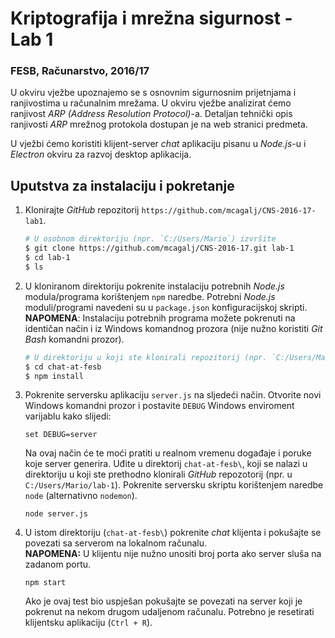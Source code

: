 # **Kriptografija i mrežna sigurnost - Lab 1**  
### FESB, Računarstvo, 2016/17

U okviru vježbe upoznajemo se s osnovnim sigurnosnim prijetnjama i ranjivostima u računalnim mrežama. U okviru vježbe analizirat ćemo ranjivost _ARP (Address Resolution Protocol)_-a. Detaljan tehnički opis ranjivosti _ARP_ mrežnog protokola dostupan je na web stranici predmeta.  

U vježbi ćemo koristiti klijent-server _chat_ aplikaciju pisanu u _Node.js_-u i _Electron_ okviru za razvoj desktop aplikacija. 

## Uputstva za instalaciju i pokretanje
1. Klonirajte _GitHub_ repozitorij `https://github.com/mcagalj/CNS-2016-17-lab1`.  
    ```Bash
    # U osobnom direktoriju (npr. `C:/Users/Mario`) izvršite
    $ git clone https://github.com/mcagalj/CNS-2016-17.git lab-1  
    $ cd lab-1
    $ ls
   ```
 
2. U kloniranom direktoriju pokrenite instalaciju potrebnih _Node.js_ modula/programa korištenjem `npm` naredbe. Potrebni _Node.js_ moduli/programi navedeni su u `package.json` konfiguracijskoj skripti.  
**NAPOMENA**: Instalaciju potrebnih programa možete pokrenuti na identičan način i iz Windows komandnog prozora (nije nužno koristiti _Git Bash_ komandni prozor).
    ```Bash
    # U direktoriju u koji ste klonirali repozitorij (npr. `C:/Users/Mario/lab-1`) izvršite
    $ cd chat-at-fesb
    $ npm install
    ```

3. Pokrenite serversku aplikaciju `server.js` na sljedeći način. Otvorite novi Windows komandni prozor i postavite `DEBUG` Windows enviroment varijablu kako slijedi:
    ```
    set DEBUG=server
    ```
    Na ovaj način će te moći pratiti u realnom vremenu događaje i poruke koje server generira. Uđite u direktorij `chat-at-fesb\`, koji se nalazi u direktoriju u koji ste prethodno klonirali _GitHub_ repozotorij (npr. u `C:/Users/Mario/lab-1`). Pokrenite serversku skriptu korištenjem naredbe `node` (alternativno `nodemon`).
    ```
    node server.js
    ```

4. U istom direktoriju (`chat-at-fesb\`) pokrenite _chat_ klijenta i pokušajte se povezati sa serverom na lokalnom računalu.  
**NAPOMENA:** U klijentu nije nužno unositi broj porta ako server sluša na zadanom portu.
    ```
    npm start
    ```
    Ako je ovaj test bio uspješan pokušajte se povezati na server koji je pokrenut na nekom drugom udaljenom računalu. Potrebno je resetirati klijentsku aplikaciju (`Ctrl + R`).




